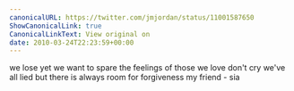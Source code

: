 ```yaml
---
canonicalURL: https://twitter.com/jmjordan/status/11001587650
ShowCanonicalLink: true
CanonicalLinkText: View original on
date: 2010-03-24T22:23:59+00:00
---
```

we lose
yet we want to spare the feelings of those we love
don't cry
we've all lied
but there is always room for forgiveness my friend - sia